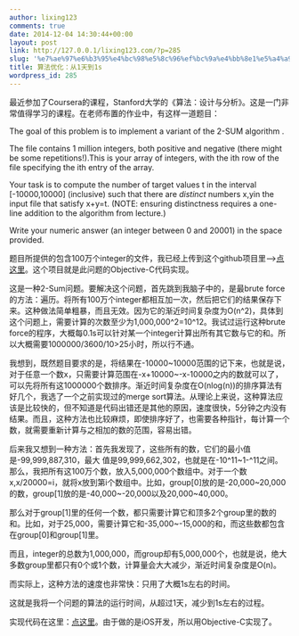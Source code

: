 ```yaml
---
author: lixing123
comments: true
date: 2014-12-04 14:30:44+00:00
layout: post
link: http://127.0.0.1/lixing123.com/?p=285
slug: '%e7%ae%97%e6%b3%95%e4%bc%98%e5%8c%96%ef%bc%9a%e4%bb%8e1%e5%a4%a9%e5%88%b01s'
title: 算法优化：从1天到1s
wordpress_id: 285
---
```


最近参加了Coursera的课程，Stanford大学的《算法：设计与分析》。这是一门非常值得学习的课程。在老师布置的作业中，有这样一道题目：<!-- more -->

The goal of this problem is to implement a variant of the 2-SUM algorithm .

The file contains 1 million integers, both positive and negative (there might be some repetitions!).This is your array of integers, with the ith row of the file specifying the ith entry of the array.

Your task is to compute the number of target values t in the interval [-10000,10000] (inclusive) such that there are _distinct_ numbers x,yin the input file that satisfy x+y=t. (NOTE: ensuring distinctness requires a one-line addition to the algorithm from lecture.)

Write your numeric answer (an integer between 0 and 20001) in the space provided.

题目所提供的包含100万个integer的文件，我已经上传到这个github项目里-->[点这里](https://github.com/lixing123/2-Sum)。这个项目就是此问题的Objective-C代码实现。

这是一种2-Sum问题。要解决这个问题，首先跳到我脑子中的，是最brute force的方法：遍历。将所有100万个integer都相互加一次，然后把它们的结果保存下来。这种做法简单粗暴，而且无效。因为它的渐近时间复杂度为O(n^2)，具体到这个问题上，需要计算的次数至少为1,000,000^2=10^12。我试过运行这种brute force的程序，大概每0.1s可以针对某一个integer计算出所有其它数与它的和。所以大概需要1000000/3600/10>25小时，所以行不通。

我想到，既然题目要求的是，将结果在-10000~10000范围的记下来，也就是说，对于任意一个数x，只需要计算范围在-x+10000~-x-10000之内的数就可以了，可以先将所有这1000000个数排序。渐近时间复杂度在O(nlog(n))的排序算法有好几个，我选了一个之前实现过的merge sort算法。从理论上来说，这种算法应该是比较快的，但不知道是代码出错还是其他的原因，速度很快，5分钟之内没有结果。而且，这种方法也比较麻烦，即使排序好了，也需要各种指针，每计算一个数，就需要重新计算与之相加的数的范围，容易出错。

后来我又想到一种方法：首先我发现了，这些所有的数，它们的最小值是-99,999,887,310，最大 值是99,999,662,302，也就是在-10^11~1-^11之间。那么，我把所有这100万个数，放入5,000,000个数组中。对于一个数x,x/20000=i，就将x放到第i个数组中。比如，group[0]放的是-20,000~20,000的数，group[1]放的是-40,000~-20,000以及20,000~40,000。

那么对于group[1]里的任何一个数，都只需要计算它和顶多2个group里的数的和。比如，对于25,000，需要计算它和-35,000~-15,000的和，而这些数都包含在group[0]和group[1]里。

而且，integer的总数为1,000,000，而group却有5,000,000个，也就是说，绝大多数group里都只有0个或1个数，计算量会大大减少，渐近时间复杂度是O(n)。

而实际上，这种方法的速度也非常快：只用了大概1s左右的时间。

这就是我将一个问题的算法的运行时间，从超过1天，减少到1s左右的过程。

实现代码在这里：[点这里](https://github.com/lixing123/2-Sum)。由于做的是iOS开发，所以用Objective-C实现了。
